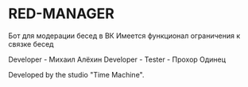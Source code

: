 # RED-MANAGER
Бот для модерации бесед в ВК
Имеется функционал ограничения к связке бесед

Developer - Михаил Алёхин
Developer - 
Tester - Прохор Одинец

Developed by the studio "Time Machine".

